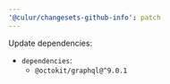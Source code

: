 ```yaml
---
'@culur/changesets-github-info': patch
---
```


Update dependencies:

- `dependencies`:
  - `@octokit/graphql@^9.0.1`
